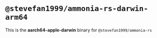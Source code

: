 # `@stevefan1999/ammonia-rs-darwin-arm64`

This is the **aarch64-apple-darwin** binary for `@stevefan1999/ammonia-rs`
